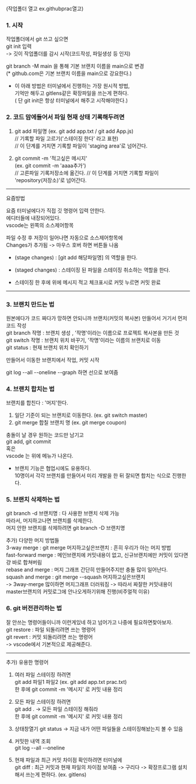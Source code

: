 (작업폴더 열고 ex.githubprac열고)

### 1. 시작
작업폴더에서 git 쓰고 싶으면<br>
git init 입력<br>
-> 깃이 작업폴더를 감시 시작(코드작성, 파일생성 등 인지)

git branch -M main 을 통해 기본 브랜치 이름을 main으로 변경<br>
     (* github.com은 기본 브랜치 이름을 main으로 강요한다.)

* 이 아래 방법은 터미널에서 진행하는 가장 원시적 방법,<br>
  기억만 해두고 gitlens같은 확장파일을 쓰는게 편하다.<br>
 ( 단 git init은 항상 터미널에서 해주고 시작해야한다.)


### 2. 코드 맘에들어서 파일 현재 상태 기록해두려면<br>
1) git add 파일명
(ex. git add app.txt / git add App.js)<br>
// 기록할 파일 고르기('스테이징 한다' 라고 표현)<br>
// 이 단계를 거치면 기록할 파일이 'staging area'로 넘어간다.

2) git commit -m '적고싶은 메시지' <br>
(ex. git commit -m 'aaaa추가') <br>
// 고른파일 기록저장소에 옮긴다.
// 이 단계를 거치면 기록할 파일이 'repository(저장소)'로 넘어간다.

---

요즘방법

요즘 터미널에다가 직접 깃 명령어 입력 안한다.<br>
에디터들에 내장되어있다.<br>
vscode는 왼쪽의 소스제어항목<br>

파일 수정 후 저장이 일어나면 자동으로 소스제어항목에<br>
Changes가 추가됨 -> 마우스 호버 하면 버튼들 나옴<br>
+ (stage changes) : [git add 해당파일명] 의 역할을 한다.<br>
- (staged changes) : 스테이징 된 파일을 스테이징 취소하는 역할을 한다.

* 스테이징 한 후에 위에 메시지 적고 체크표시로 커밋 누르면 커밋 완료

---

### 3. 브랜치 만드는 법
원본에다가 코드 짜다가 망하면 안되니까 브랜치(커밋의 복사본) 만들어서 거기서 먼저 코드 작성<br>
git branch 작명 : 브랜치 생성 , '작명'이라는 이름으로 프로젝트 복사본을 만든 것<br>
git switch 작명 : 브랜치 위치 바꾸기, '작명'이라는 이름의 브랜치로 이동<br>
git status : 현재 브랜치 위치 확인하기<br>

만들어서 이동한 브랜치에서 작업, 커밋 시작

git log --all --oneline --graph 하면 선으로 보여줌


### 4. 브랜치 합치는 법
브랜치를 합친다 : '머지'한다.<br>
1) 일단 기준이 되는 브랜치로 이동한다. (ex. git switch master)
2) git merge 합칠 브랜치 명 (ex. git merge coupon)

충돌이 날 경우 원하는 코드만 남기고<br>
git add, git commit <br>
혹은 <br>
vscode 는 위에 메뉴가 나온다.

* 브랜치 기능은 협업시에도 유용하다.<br>
10명이서 각각 브랜치를 만들어서 미리 개발을 한 뒤 잘되면 합치는 식으로 진행한다.


### 5. 브랜치 삭제하는 법
git branch -d 브랜치명 : 다 사용한 브랜치 삭제 가능<br>
따라서, 머지하고나면 브랜치를 삭제한다.<br>
머지 안한 브랜치를 삭제하려면 git branch -D 브랜치명

추가) 다양한 머지 방법들<br>
3-way merge : git merge 머지하고싶은브랜치 : 흔히 우리가 아는 머지 방법<br>
fast-forward merge : 메인브랜치에 커밋내용이 없고, 신규브랜치에만 커밋이 있다면 걍 바로 합쳐버림<br>
rebase and merge : 머지 그래프 간단히 만들어주지만 충돌 많이 일어난다.<br>
squash and merge : git merge --squash 머지하고싶은브랜치 <br>
 -> 3way-merge 많이하면 머지그래프 더러워짐 
 -> 따라서 짜잘한 커밋내용이 master브랜치의 커밋로그에 안나오게하기위해 진행(비주얼적 이유)


### 6. git 버전관리하는 법
잘 안쓰는 명령어들이니까 이런게있네 하고 넘어가고 나중에 필요하면찾아보자.<br>
git restore : 파일 되돌리려면 쓰는 명령어<br>
git revert : 커밋 되돌리려면 쓰는 명령어<br>
-> vscode에서 기본적으로 제공해준다.

---

추가) 유용한 명령어

1) 여러 파일 스테이징 하려면<br>
git add 파일1 파일2 (ex. git add app.txt prac.txt)<br>
한 후에 git commit -m '메시지' 로 커밋 내용 정리

2) 모든 파일 스테이징 하려면<br>
git add .   -> 모든 파일 스테이징 해줘라<br>
한 후에 git commit -m '메시지' 로 커밋 내용 정리

3) 상태창열기
git status   -> 지금 내가 어떤 파일들을 스테이징해놨는지 볼 수 있음

4) 커밋한 내역 조회<br>
git log --all --oneline

5) 현재 파일과 최근 커밋 차이점 확인하려면 터미널에<br>
git diff : 최근 커밋과 현재 파일의 차이점 보여줌
-> 구리다 
-> 확장프로그램 설치해서 쓰는게 편하다. (ex. gitlens)
